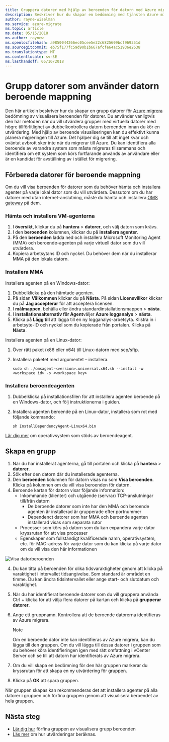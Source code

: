 ```yaml
---
title: Gruppera datorer med hjälp av beroenden för datorn med Azure migrera | Microsoft Docs
description: Beskriver hur du skapar en bedömning med tjänsten Azure migrera datorn beroenden.
author: rayne-wiselman
ms.service: azure-migrate
ms.topic: article
ms.date: 05/15/2018
ms.author: raynew
ms.openlocfilehash: a9850044266ec05cee5e32c6825609bcf969351d
ms.sourcegitcommit: eb75f177fc59d90b1b667afcfe64ac51936e2638
ms.translationtype: MT
ms.contentlocale: sv-SE
ms.lasthandoff: 05/16/2018
---
```

# <a name="group-machines-using-machine-dependency-mapping"></a>Grupp datorer som använder datorn beroende mappning

Den här artikeln beskriver hur du skapar en grupp datorer för [Azure migrera](migrate-overview.md) bedömning av visualisera beroenden för datorer. Du använder vanligtvis den här metoden när du vill utvärdera grupper med virtuella datorer med högre tillförlitlighet av dubbelkontrollera datorn beroenden innan du kör en utvärdering. Med hjälp av beroende visualiseringen kan du effektivt kunna planera migreringen till Azure. Det hjälper dig se till att inget kvar och oväntat avbrott sker inte när du migrerar till Azure. Du kan identifiera alla beroende av varandra system som måste migreras tillsammans och identifiera om ett system som körs fortfarande används av användare eller är en kandidat för avställning av i stället för migrering. 


## <a name="prepare-machines-for-dependency-mapping"></a>Förbereda datorer för beroende mappning
Om du vill visa beroenden för datorer som du behöver hämta och installera agenter på varje lokal dator som du vill utvärdera. Dessutom om du har datorer med utan internet-anslutning, måste du hämta och installera [OMS gateway](../log-analytics/log-analytics-oms-gateway.md) på dem.

### <a name="download-and-install-the-vm-agents"></a>Hämta och installera VM-agenterna
1. I **översikt**, klickar du på **hantera** > **datorer**, och välj datorn som krävs.
2. I den **beroenden** kolumnen, klickar du på **installera agenter**. 
3. På den **beroenden** ladda ned och installera Microsoft Monitoring Agent (MMA) och beroende-agenten på varje virtuell dator som du vill utvärdera.
4. Kopiera arbetsytans ID och nyckel. Du behöver dem när du installerar MMA på den lokala datorn.

### <a name="install-the-mma"></a>Installera MMA

Installera agenten på en Windows-dator:

1. Dubbelklicka på den hämtade agenten.
2. På sidan **Välkommen** klickar du på **Nästa**. På sidan **Licensvillkor** klickar du på **Jag accepterar** för att acceptera licensen.
3. I **målmappen**, behålla eller ändra standardinstallationsmappen > **nästa**. 
4. I **installationsalternativ för Agent**väljer **Azure logganalys** > **nästa**. 
5. Klicka på **Lägg till** att lägga till en ny logganalys-arbetsyta. Klistra in i arbetsyte-ID och nyckel som du kopierade från portalen. Klicka på **Nästa**.


Installera agenten på en Linux-dator:

1. Över rätt paket (x86 eller x64) till Linux-datorn med scp/sftp.
2. Installera paketet med argumentet – installera.

    ```sudo sh ./omsagent-<version>.universal.x64.sh --install -w <workspace id> -s <workspace key>```


### <a name="install-the-dependency-agent"></a>Installera beroendeagenten
1. Dubbelklicka på installationsfilen för att installera agenten beroende på en Windows-dator, och följ instruktionerna i guiden.
2. Installera agenten beroende på en Linux-dator, installera som rot med följande kommando:

    ```sh InstallDependencyAgent-Linux64.bin```

[Lär dig mer](../monitoring/monitoring-service-map-configure.md#supported-operating-systems) om operativsystem som stöds av beroendeagent. 

## <a name="create-a-group"></a>Skapa en grupp

1. När du har installerat agenterna, gå till portalen och klicka på **hantera** > **datorer**.
2. Sök efter den datorn där du installerade agenterna.
3. Den **beroenden** kolumnen för datorn visas nu som **Visa beroenden**. Klicka på kolumnen om du vill visa beroenden för datorn.
4. Beroende kartan för datorn visar följande information:
    - Inkommande (klienter) och utgående (servrar) TCP-anslutningar till/från datorn
        - De beroende datorer som inte har den MMA och beroende agenten är installerad är grupperade efter portnummer
        - Dependenct datorer som har MMA och beroende agenten installerad visas som separata rutor 
    - Processer som körs på datorn som du kan expandera varje dator kryssrutan för att visa processer
    - Egenskaper som fullständigt kvalificerade namn, operativsystem, etc. för MAC-adress för varje dator som du kan klicka på varje dator om du vill visa den här informationen

 ![Visa datorberoenden](./media/how-to-create-group-machine-dependencies/machine-dependencies.png)

4. Du kan titta på beroenden för olika tidsvaraktigheter genom att klicka på varaktighet i intervallet tidsangivelse. Som standard är området en timme. Du kan ändra tidsintervallet eller ange start- och slutdatum och varaktighet.
5. När du har identifierat beroende datorer som du vill gruppera använda Ctrl + klicka för att välja flera datorer på kartan och klicka på **grupperar datorer**.
6. Ange ett gruppnamn. Kontrollera att de beroende datorerna identifieras av Azure migrera. 

    > [!NOTE]
    > Om en beroende dator inte kan identifieras av Azure migrera, kan du lägga till den gruppen. Om du vill lägga till dessa datorer i gruppen som du behöver köra identifieringen igen med rätt omfattning i vCenter Server och se till att datorn har identifierats av Azure migrera.  

7. Om du vill skapa en bedömning för den här gruppen markerar du kryssrutan för att skapa en ny utvärdering för gruppen.
8. Klicka på **OK** att spara gruppen.

När gruppen skapas kan rekommenderas det att installera agenter på alla datorer i gruppen och förfina gruppen genom att visualisera beroendet av hela gruppen.

## <a name="next-steps"></a>Nästa steg

- [Lär dig hur](how-to-create-group-dependencies.md) förfina gruppen av visualisera grupp beroenden
- [Läs mer](concepts-assessment-calculation.md) om hur utvärderingar beräknas.
